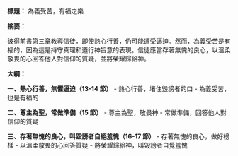 **標題：** 為義受苦，有福之樂

**摘要：**

彼得前書第三章教導信徒，即使熱心行善，仍可能遭受逼迫。然而，為義受苦是有福的，因為這是持守真理和遵行神旨意的表現。信徒應當存著無愧的良心，以溫柔敬畏的心回答他人對信仰的質疑，並將榮耀歸給神。

**大綱：**

**一、熱心行善，無懼逼迫（13-14 節）**
    - 熱心行善，堵住毀謗者的口
    - 為義受苦，也是有福的

**二、尊主為聖，常做準備（15 節）**
    - 尊主為聖，敬畏神
    - 常做準備，回答他人對信仰的質疑

**三、存著無愧的良心，叫毀謗者自絕羞愧（16-17 節）**
    - 存著無愧的良心，做好榜樣
    - 以溫柔敬畏的心回答質疑
    - 將榮耀歸給神，叫毀謗者自覺羞愧